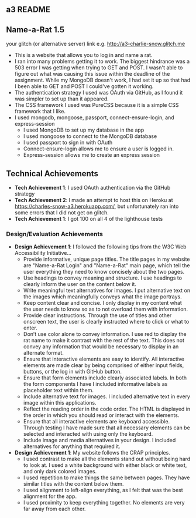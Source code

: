 a3 README
---

## Name-a-Rat 1.5

your glitch (or alternative server) link e.g. http://a3-charlie-snow.glitch.me

- This is a website that allows you to log in and name a rat.
- I ran into many problems getting it to work. The biggest hindrance was a 503 error I was getting when trying to GET and POST. I wasn't able to figure out what was causing this issue within the deadline of the assignment. While my MongoDB doesn't work, I had set it up so that had I been able to GET and POST I could've gotten it working.
- The authentication strategy I used was OAuth via GitHub, as I found it was simpler to set up than it appeared.
- The CSS framework I used was PureCSS because it is a simple CSS framework that I like.
- I used mongodb, mongoose, passport, connect-ensure-login, and express-session
  - I used MongoDB to set up my database in the app
  - I used mongoose to connect to the MongoDB database
  - I used passport to sign in with OAuth
  - Connect-ensure-login allows me to ensure a user is logged in.
  - Express-session allows me to create an express session

## Technical Achievements
- **Tech Achievement 1**: I used OAuth authentication via the GitHub strategy
- **Tech Achievement 2**: I made an attempt to host this on Heroku at https://charles-snow-a3.herokuapp.com/, but unfortunately ran into some errors that I did not get on glitch.
- **Tech Achievement 1**: I got 100 on all 4 of the lighthouse tests

### Design/Evaluation Achievements
- **Design Achievement 1**: I followed the following tips from the W3C Web Accessibility Initiative...
  - Provide informative, unique page titles. The title pages in my website are "Name-a-Rat Login" and "Name-a-Rat" main page, which tell the user everything they need to know concisely about the two pages.
  - Use headings to convey meaning and structure. I use headings to clearly inform the user on the content below it.
  - Write meaningful text alternatives for images. I put alternative text on the images which meaningfully conveys what the image portrays.
  - Keep content clear and concise. I only display in my content what the user needs to know so as to not overload them with information.
  - Provide clear instructions. Through the use of titles and other onscreen text, the user is clearly instructed where to click or what to enter.
  - Don’t use color alone to convey information. I use red to display the rat name to make it contrast with the rest of the text. This does not convey any information that would be necessary to display in an alternate format.
  - Ensure that interactive elements are easy to identify. All interactive elements are made clear by being comprised of either input fields, buttons, or the log in with GitHub button.
  - Ensure that form elements include clearly associated labels. In both the form components I have I included informative labels as placeholder text within them.
  - Include alternative text for images. I included alternative text in every image within this applications.
  - Reflect the reading order in the code order. The HTML is displayed in the order in which you should read or interact with the elements.
  - Ensure that all interactive elements are keyboard accessible. Through testing I have made sure that all necessary elements can be selected and interacted with using only the keyboard.
  - Include image and media alternatives in your design. I included alternatives for anything that required it.
- **Design Achievement 1**: My website follows the CRAP principles.
  - I used contrast to make all the elements stand out without being hard to look at. I used a white background with either black or white text, and only dark colored images.
  - I used repetition to make things the same between pages. They have similar titles with the content below them.
  - I used alignment to left-align everything, as I felt that was the best alignment for the app.
  - I used proximity to keep everything together. No elements are very far away from each other.
